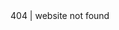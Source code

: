 <!DOCTYPE html>
<html lang="de">
<head>
    <meta charset="UTF-8">
    <title>Twevis</title>
    <link rel="icon" href="ICON.png">
</head>
<body>
404 | website not found
</body>
</html>
